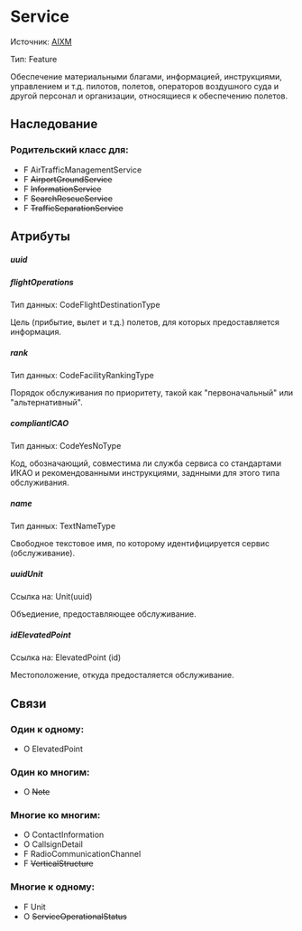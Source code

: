 Service
===============
Источник: [AIXM](https://extranet.eurocontrol.int/http://webprisme.cfmu.eurocontrol.int/aixmwiki_public/bin/view/AIXM/Class_Service)

Тип: Feature

Обеспечение материальными благами, информацией, инструкциями, управлением и т.д. пилотов, полетов, операторов воздушного суда и другой персонал и организации, относящиеся к обеспечению полетов.

## Наследование

### Родительский класс для:

- F AirTrafficManagementService
- F ~~AirportGroundService~~
- F ~~InformationService~~
- F ~~SearchRescueService~~
- F ~~TrafficSeparationService~~

## Атрибуты

##### uuid

##### flightOperations
Тип данных: CodeFlightDestinationType

Цель (прибытие, вылет и т.д.) полетов, для которых предоставляется информация.

##### rank
Тип данных: CodeFacilityRankingType

Порядок обслуживания по приоритету, такой как "первоначальный" или "альтернативный".

##### compliantICAO
Тип данных: CodeYesNoType

Код, обозначающий, совместима ли служба сервиса со стандартами ИКАО и рекомендованными инструкциями, заднными для этого типа обслуживания.

##### name
Тип данных: TextNameType

Свободное текстовое имя, по которому идентифицируется сервис (обслуживание).

##### uuidUnit
Ссылка на: Unit(uuid)

Объедиение, предоставляющее обслуживание.

##### idElevatedPoint
Ссылка на: ElevatedPoint (id)

Местоположение, откуда предосталяется обслуживание.

## Связи

### Один к одному:

- O ElevatedPoint

### Один ко многим:

- O ~~Note~~

### Многие ко многим:

- O ContactInformation
- O CallsignDetail
- F RadioCommunicationChannel
- F ~~VerticalStructure~~

### Многие к одному:

- F Unit
- O ~~ServiceOperationalStatus~~

